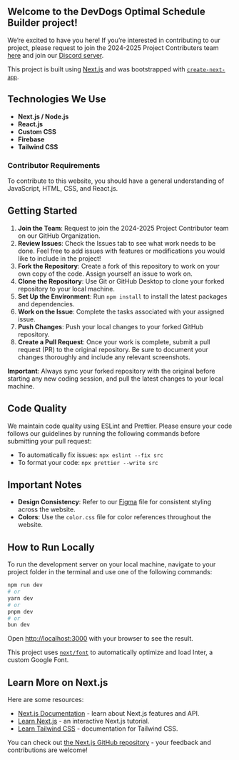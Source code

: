 ## Welcome to the DevDogs Optimal Schedule Builder project!

We’re excited to have you here! If you’re interested in contributing to our project, please request to join the 2024-2025 Project Contributers team [here](https://github.com/orgs/DevDogs-UGA/teams/24-25-project-contributors) and join our [Discord server](https://discord.com/invite/MuyJ4f5xKE).

This project is built using [Next.js](https://nextjs.org/) and was bootstrapped with [`create-next-app`](https://github.com/vercel/next.js/tree/canary/packages/create-next-app).

## Technologies We Use
- **Next.js / Node.js**
- **React.js**
- **Custom CSS**
- **Firebase**
- **Tailwind CSS**

### Contributor Requirements
To contribute to this website, you should have a general understanding of JavaScript, HTML, CSS, and React.js.

## Getting Started

1. **Join the Team**: Request to join the 2024-2025 Project Contributor team on our GitHub Organization.
2. **Review Issues**: Check the Issues tab to see what work needs to be done. Feel free to add issues with features or modifications you would like to include in the project!
3. **Fork the Repository**: Create a fork of this repository to work on your own copy of the code. Assign yourself an issue to work on.
4. **Clone the Repository**: Use Git or GitHub Desktop to clone your forked repository to your local machine.
5. **Set Up the Environment**: Run `npm install` to install the latest packages and dependencies.
6. **Work on the Issue**: Complete the tasks associated with your assigned issue.
7. **Push Changes**: Push your local changes to your forked GitHub repository.
8. **Create a Pull Request**: Once your work is complete, submit a pull request (PR) to the original repository. Be sure to document your changes thoroughly and include any relevant screenshots.

**Important**: Always sync your forked repository with the original before starting any new coding session, and pull the latest changes to your local machine.

## Code Quality

We maintain code quality using ESLint and Prettier. Please ensure your code follows our guidelines by running the following commands before submitting your pull request:

- To automatically fix issues: `npx eslint --fix src`
- To format your code: `npx prettier --write src`

## Important Notes

- **Design Consistency**: Refer to our [Figma](https://www.figma.com/design/ZoW3A9CHTfJfw8qh7iU41b/Optimal-Schedule-Builder?node-id=0-1&node-type=CANVAS&t=7LkURbT26MQR0Pq3-0) file for consistent styling across the website.
- **Colors**: Use the `color.css` file for color references throughout the website.

## How to Run Locally

To run the development server on your local machine, navigate to your project folder in the terminal and use one of the following commands:



```bash
npm run dev
# or
yarn dev
# or
pnpm dev
# or
bun dev
```

Open [http://localhost:3000](http://localhost:3000) with your browser to see the result.

This project uses [`next/font`](https://nextjs.org/docs/basic-features/font-optimization) to automatically optimize and load Inter, a custom Google Font.

## Learn More on Next.js

Here are some resources:

- [Next.js Documentation](https://nextjs.org/docs) - learn about Next.js features and API.
- [Learn Next.js](https://nextjs.org/learn) - an interactive Next.js tutorial.
- [Learn Tailwind CSS]([https://nextjs.org/learn](https://tailwindcss.com/)) - documentation for Tailwind CSS.

You can check out [the Next.js GitHub repository](https://github.com/vercel/next.js/) - your feedback and contributions are welcome!

